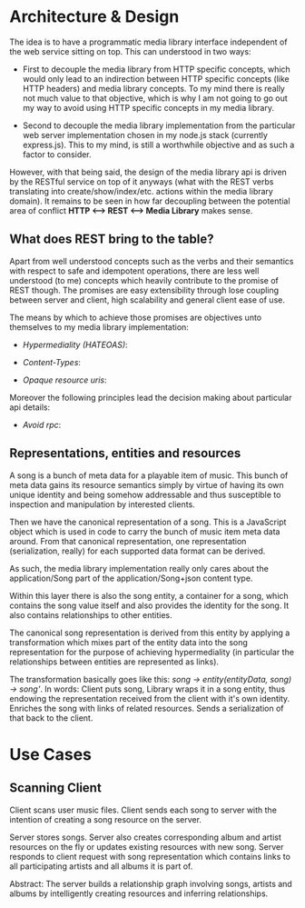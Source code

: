 Architecture & Design
======================

The idea is to have a programmatic media library interface independent of the web service sitting on top.
This can understood in two ways:

* First to decouple the media library from HTTP specific concepts, which 
would only lead to an indirection between HTTP specific concepts (like HTTP headers) and media library
concepts. To my mind there is really not much value to that objective, which is why I am not going to go out
my way to avoid using HTTP specific concepts in my media library.

* Second to decouple the media library implementation from the particular web server implementation chosen
in my node.js stack (currently express.js). This to my mind, is still a worthwhile objective and as such a
factor to consider. 

However, with that being said, the design of the media library api is driven by the RESTful service on top 
of it anyways (what with the REST verbs translating into create/show/index/etc. actions within
the media library domain). It remains to be seen in how far decoupling between the potential area of conflict
__HTTP <--> REST <--> Media Library__ makes sense.

What does REST bring to the table?
----------------------------------

Apart from well understood concepts such as the verbs and their semantics with respect to safe and idempotent
operations, there are less well understood (to me) concepts which heavily contribute to the promise of REST
though. The promises are easy extensibility through lose coupling between server and client, high scalability
and general client ease of use.

The means by which to achieve those promises are objectives unto themselves to my media library implementation:

* _Hypermediality (HATEOAS)_:

* _Content-Types_:

* _Opaque resource uris_:

Moreover the following principles lead the decision making about particular api details:

* _Avoid rpc_: 

Representations, entities and resources
----------------------------------------
A song is a bunch of meta data for a playable item of music. This bunch of meta data gains its resource 
semantics simply by virtue of having its own unique identity and being somehow addressable and thus 
susceptible to inspection and manipulation by interested clients.

Then we have the canonical representation of a song. This is a JavaScript object which is used in code 
to carry the bunch of music item meta data around. From that canonical representation, one representation 
(serialization, really) for each supported data format can be derived.

As such, the media library implementation really only cares about the application/Song part of the
application/Song+json content type.

Within this layer there is also the song entity, a container for a song, which contains the song value 
itself and also provides the identity for the song. It also contains relationships to other entities.
 
The canonical song representation is derived from this entity by applying a transformation which mixes part 
of the entity data into the song representation for the purpose of achieving hypermediality (in particular 
the relationships between entities are represented as links).

The transformation basically goes like this: _song -> entity(entityData, song) -> song'_.
In words: Client puts song, Library wraps it in a song entity, thus endowing the representation received
from the client with it's own identity. Enriches the song with links of related resources. Sends a
serialization of that back to the client.


Use Cases
=========

Scanning Client
---------------

Client scans user music files. Client sends each song to server with the intention of creating a song resource 
on the server.
           
Server stores songs. Server also creates corresponding album and artist resources on the fly or updates 
existing resources with new song. Server responds to client request with song representation which contains 
links to all participating artists and all albums it is part of.

Abstract: The server builds a relationship graph involving songs, artists and albums by intelligently creating 
resources and inferring relationships. 


